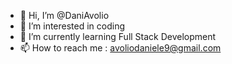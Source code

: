 - 👋 Hi, I’m @DaniAvolio
- 👀 I’m interested in coding
- 🌱 I’m currently learning Full Stack Development
- 📫 How to reach me : avoliodaniele9@gmail.com

<!---
DaniAvolio/DaniAvolio is a ✨ special ✨ repository because its `README.md` (this file) appears on your GitHub profile.
You can click the Preview link to take a look at your changes.
--->

